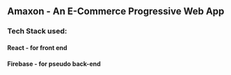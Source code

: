## Amaxon - An E-Commerce Progressive Web App


### Tech Stack used:
#### React - for front end
#### Firebase - for pseudo back-end
